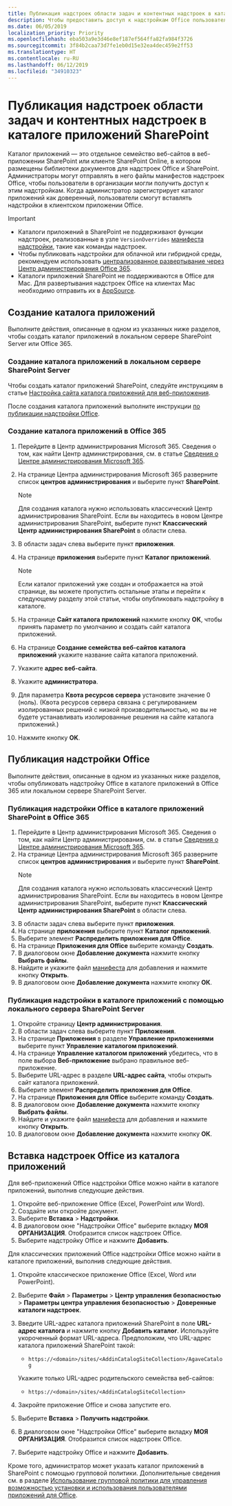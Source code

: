 ```yaml
---
title: Публикация надстроек области задач и контентных надстроек в каталоге приложений SharePoint
description: Чтобы предоставить доступ к надстройкам Office пользователям в организации, администраторы могут отправлять файлы манифестов надстроек Office в соответствующий каталог приложений.
ms.date: 06/05/2019
localization_priority: Priority
ms.openlocfilehash: eba503a9e3d46e8ef187ef564ffa82fa984f3726
ms.sourcegitcommit: 3f84b2caa73d7fe1eb0d15e32ea4dec459e2ff53
ms.translationtype: HT
ms.contentlocale: ru-RU
ms.lasthandoff: 06/12/2019
ms.locfileid: "34910323"
---
```

# <a name="publish-task-pane-and-content-add-ins-to-a-sharepoint-app-catalog"></a>Публикация надстроек области задач и контентных надстроек в каталоге приложений SharePoint

Каталог приложений — это отдельное семейство веб-сайтов в веб-приложении SharePoint или клиенте SharePoint Online, в котором размещены библиотеки документов для надстроек Office и SharePoint. Администраторы могут отправлять в него файлы манифестов надстроек Office, чтобы пользователи в организации могли получить доступ к этим надстройкам. Когда администратор зарегистрирует каталог приложений как доверенный, пользователи смогут вставлять надстройки в клиентском приложении Office.

> [!IMPORTANT]
> - Каталоги приложений в SharePoint не поддерживают функции надстроек, реализованные в узле `VersionOverrides` [манифеста надстройки](../develop/add-in-manifests.md), такие как команды надстроек.
> - Чтобы публиковать надстройки для облачной или гибридной среды, рекомендуем использовать [централизованное развертывание через Центр администрирования Office 365](../publish/centralized-deployment.md).
> - Каталоги приложений SharePoint не поддерживаются в Office для Mac. Для развертывания надстроек Office на клиентах Mac необходимо отправить их в [AppSource](/office/dev/store/submit-to-the-office-store).

## <a name="create-an-app-catalog"></a>Создание каталога приложений

Выполните действия, описанные в одном из указанных ниже разделов, чтобы создать каталог приложений в локальном сервере SharePoint Server или Office 365.

### <a name="to-create-an-app-catalog-for-on-premises-sharepoint-server"></a>Создание каталога приложений в локальном сервере SharePoint Server

Чтобы создать каталог приложений SharePoint, следуйте инструкциям в статье [Настройка сайта каталога приложений для веб-приложения](https://docs.microsoft.com/ru-RU/sharepoint/administration/manage-the-app-catalog).

После создания каталога приложений выполните инструкции [по публикации надстройки Office](#publish-an-office-add-in).

### <a name="to-create-an-app-catalog-on-office-365"></a>Создание каталога приложений в Office 365

1. Перейдите в Центр администрирования Microsoft 365. Сведения о том, как найти Центр администрирования, см. в статье [Сведения о Центре администрирования Microsoft 365](https://docs.microsoft.com/office365/admin/admin-overview/about-the-admin-center).

2. На странице Центра администрирования Microsoft 365 разверните список **центров администрирования** и выберите пункт **SharePoint**.

    > [!NOTE]
    > Для создания каталога нужно использовать классический Центр администрирования SharePoint. Если вы находитесь в новом Центре администрирования SharePoint, выберите пункт **Классический Центр администрирования SharePoint** в области слева.

3. В области задач слева выберите пункт **приложения**.

4. На странице **приложения** выберите пункт **Каталог приложений**.
    > [!NOTE]
    > Если каталог приложений уже создан и отображается на этой странице, вы можете пропустить остальные этапы и перейти к следующему разделу этой статьи, чтобы опубликовать надстройку в каталоге.

5. На странице **Сайт каталога приложений** нажмите кнопку **ОК**, чтобы принять параметр по умолчанию и создать сайт каталога приложений.

6. На странице **Создание семейства веб-сайтов каталога приложений** укажите название сайта каталога приложений.

7. Укажите **адрес веб-сайта**.

8. Укажите **администратора**.

9. Для параметра **Квота ресурсов сервера** установите значение 0 (ноль). (Квота ресурсов сервера связана с регулированием изолированных решений с низкой производительностью, но вы не будете устанавливать изолированные решения на сайте каталога приложений.)

10. Нажмите кнопку **OK**.

## <a name="publish-an-office-add-in"></a>Публикация надстройки Office

Выполните действия, описанные в одном из указанных ниже разделов, чтобы опубликовать надстройку Office в каталоге приложений в Office 365 или локальном сервере SharePoint Server.

### <a name="to-publish-an-office-add-in-to-a-sharepoint-app-catalog-on-office-365"></a>Публикация надстройки Office в каталоге приложений SharePoint в Office 365

1. Перейдите в Центр администрирования Microsoft 365. Сведения о том, как найти Центр администрирования, см. в статье [Сведения о Центре администрирования Microsoft 365](https://docs.microsoft.com/office365/admin/admin-overview/about-the-admin-center).
2. На странице Центра администрирования Microsoft 365 разверните список **центров администрирования** и выберите пункт **SharePoint**.
    > [!NOTE]
    > Для создания каталога нужно использовать классический Центр администрирования SharePoint. Если вы находитесь в новом Центре администрирования SharePoint, выберите пункт **Классический Центр администрирования SharePoint** в области слева.
3. В области задач слева выберите пункт **приложения**.
4. На странице **приложения** выберите пункт **Каталог приложений**.
5. Выберите элемент **Распределить приложения для Office**.
6. На странице **Приложения для Office** выберите команду **Создать**.
7. В диалоговом окне **Добавление документа** нажмите кнопку **Выбрать файлы**.
8. Найдите и укажите файл [манифеста](../develop/add-in-manifests.md) для добавления и нажмите кнопку **Открыть**.
9. В диалоговом окне **Добавление документа** нажмите кнопку **ОК**.

### <a name="to-publish-an-add-in-to-an-app-catalog-with-on-premises-sharepoint-server"></a>Публикация надстройки в каталоге приложений с помощью локального сервера SharePoint Server

1. Откройте страницу **Центр администрирования**.
2. В области задач слева выберите пункт **Приложения**.
3. На странице **Приложения** в разделе **Управление приложениями** выберите пункт **Управление каталогом приложений**.
4. На странице **Управление каталогом приложений** убедитесь, что в поле выбора **Веб-приложение** выбрано правильное веб-приложение.
5. Выберите URL-адрес в разделе **URL-адрес сайта**, чтобы открыть сайт каталога приложений.
6. Выберите элемент **Распределить приложения для Office**.
7. На странице **Приложения для Office** выберите команду **Создать**.
8. В диалоговом окне **Добавление документа** нажмите кнопку **Выбрать файлы**.
9. Найдите и укажите файл [манифеста](../develop/add-in-manifests.md) для добавления и нажмите кнопку **Открыть**.
10. В диалоговом окне **Добавление документа** нажмите кнопку **ОК**.

## <a name="insert-office-add-ins-from-the-app-catalog"></a>Вставка надстроек Office из каталога приложений

Для веб-приложений Office надстройки Office можно найти в каталоге приложений, выполнив следующие действия.

1. Откройте веб-приложение Office (Excel, PowerPoint или Word).
2. Создайте или откройте документ.
3. Выберите **Вставка** > **Надстройки**.
4. В диалоговом окне "Надстройки Office" выберите вкладку **МОЯ ОРГАНИЗАЦИЯ**. Отобразится список надстроек Office.
5. Выберите надстройку Office и нажмите **Добавить**.

Для классических приложений Office надстройки Office можно найти в каталоге приложений, выполнив следующие действия.

1. Откройте классическое приложение Office (Excel, Word или PowerPoint).
2. Выберите **Файл** > **Параметры** > **Центр управления безопасностью** > **Параметры центра управления безопасностью** > **Доверенные каталоги надстроек**.
3. Введите URL-адрес каталога приложений SharePoint в поле **URL-адрес каталога** и нажмите кнопку **Добавить каталог**.
    Используйте укороченный формат URL-адреса. Предположим, что URL-адрес каталога приложений SharePoint такой:
    - `https://<domain>/sites/<AddinCatalogSiteCollection>/AgaveCatalog`
    
    Укажите только URL-адрес родительского семейства веб-сайтов:
    - `https://<domain>/sites/<AddinCatalogSiteCollection>`
4. Закройте приложение Office и снова запустите его. 
5. Выберите **Вставка** > **Получить надстройки**.
4. В диалоговом окне "Надстройки Office" выберите вкладку **МОЯ ОРГАНИЗАЦИЯ**. Отобразится список надстроек Office.
5. Выберите надстройку Office и нажмите **Добавить**.

Кроме того, администратор может указать каталог приложений в SharePoint с помощью групповой политики. Дополнительные сведения см. в разделе [Использование групповой политики для управления возможностью установки и использования пользователями приложений для Office](/previous-versions/office/office-2013-resource-kit/jj219429(v=office.15)#using-group-policy-to-manage-how-users-can-install-and-use-apps-for-office).
